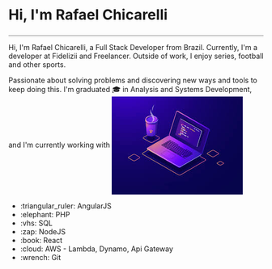 <div style="border-bottom: 1px solid gray; width: 100%; padding-bottom: 5px;">
<h1>Hi, I'm Rafael Chicarelli</h1>
</div>

Hi, I'm  Rafael Chicarelli, a Full Stack Developer from Brazil.
Currently, I'm a developer at Fidelizii and Freelancer. Outside of work, I enjoy series, football and other sports. 

Passionate about solving problems and discovering new ways and tools to keep doing this.
I'm graduated :mortar_board: in Analysis and Systems Development, and I'm currently working with
<img align="center" src="./images/programming.jpg" alt="Programming image"/>
 <ul>
  <li>:triangular_ruler: AngularJS</li>
  <li>:elephant: PHP</li>
  <li>:vhs: SQL</li>
  <li>:zap: NodeJS</li>
  <li>:book: React</li>
  <li>:cloud: AWS - Lambda, Dynamo, Api Gateway</li>
  <li>:wrench: Git</li>
 </ul>
